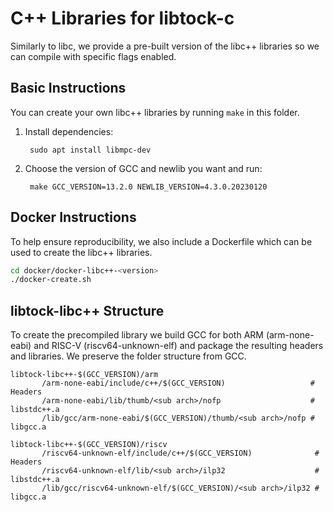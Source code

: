 C++ Libraries for libtock-c
===========================

Similarly to libc, we provide a pre-built version of the libc++ libraries so we
can compile with specific flags enabled.

Basic Instructions
------------------

You can create your own libc++ libraries by running `make` in this folder.

1. Install dependencies:

        sudo apt install libmpc-dev

2. Choose the version of GCC and newlib you want and run:

        make GCC_VERSION=13.2.0 NEWLIB_VERSION=4.3.0.20230120


Docker Instructions
-------------------

To help ensure reproducibility, we also include a Dockerfile which can be used
to create the libc++ libraries.

```bash
cd docker/docker-libc++-<version>
./docker-create.sh
```

libtock-libc++ Structure
------------------------

To create the precompiled library we build GCC for both ARM (arm-none-eabi) and
RISC-V (riscv64-unknown-elf) and package the resulting headers and libraries.
We preserve the folder structure from GCC.

```
libtock-libc++-$(GCC_VERSION)/arm
       /arm-none-eabi/include/c++/$(GCC_VERSION)                   # Headers
       /arm-none-eabi/lib/thumb/<sub arch>/nofp                    # libstdc++.a
       /lib/gcc/arm-none-eabi/$(GCC_VERSION)/thumb/<sub arch>/nofp # libgcc.a

libtock-libc++-$(GCC_VERSION)/riscv
       /riscv64-unknown-elf/include/c++/$(GCC_VERSION)              # Headers
       /riscv64-unknown-elf/lib/<sub arch>/ilp32                    # libstdc++.a
       /lib/gcc/riscv64-unknown-elf/$(GCC_VERSION)/<sub arch>/ilp32 # libgcc.a
```
